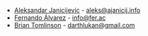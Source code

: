 * [Aleksandar Janicijevic](https://github.com/ajanicij) - <aleks@ajanicij.info>
* [Fernando Álvarez](https://github.com/fern4lvarez) - <info@fer.ac>
* [Brian Tomlinson](https://github.com/darthlukan) - <darthlukan@gmail.com>
